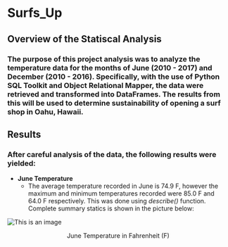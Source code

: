 # Surfs_Up 

## Overview of the Statiscal Analysis
### The purpose of this project analysis was to analyze the temperature data for the months of June (2010 - 2017) and December (2010 - 2016). Specifically, with the use of Python SQL Toolkit and Object Relational Mapper, the data were retrieved and transformed into DataFrames. The results from this will be used to determine sustainability of opening a surf shop in Oahu, Hawaii. 

## Results
### After careful analysis of the data, the following results were yielded:
- **June Temperature**
    - The average temperature recorded in June is 74.9 F, however the maximum and minimum temperatures recorded were 85.0 F and 64.0 F respectively. This was done using *describe()* function. Complete summary statics is shown in the picture below:

![This is an image](/surfs_up/resources/june_temps_stat.png)
<p align="center">
    June Temperature in Fahrenheit (F)
</p>